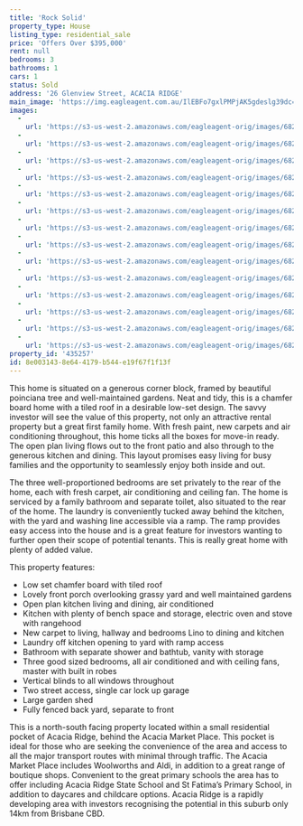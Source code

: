 ```yaml
---
title: 'Rock Solid'
property_type: House
listing_type: residential_sale
price: 'Offers Over $395,000'
rent: null
bedrooms: 3
bathrooms: 1
cars: 1
status: Sold
address: '26 Glenview Street, ACACIA RIDGE'
main_image: 'https://img.eagleagent.com.au/IlEBFo7gxlPMPjAK5gdeslg39dc=/1280x854/smart/https://s3-us-west-2.amazonaws.com/eagleagent-orig/images/6822330/129551030-image-M.jpg'
images:
  -
    url: 'https://s3-us-west-2.amazonaws.com/eagleagent-orig/images/6822343/129551030-image-N.jpg'
  -
    url: 'https://s3-us-west-2.amazonaws.com/eagleagent-orig/images/6822342/129551030-image-L.jpg'
  -
    url: 'https://s3-us-west-2.amazonaws.com/eagleagent-orig/images/6822341/129551030-image-K.jpg'
  -
    url: 'https://s3-us-west-2.amazonaws.com/eagleagent-orig/images/6822340/129551030-image-J.jpg'
  -
    url: 'https://s3-us-west-2.amazonaws.com/eagleagent-orig/images/6822339/129551030-image-I.jpg'
  -
    url: 'https://s3-us-west-2.amazonaws.com/eagleagent-orig/images/6822338/129551030-image-H.jpg'
  -
    url: 'https://s3-us-west-2.amazonaws.com/eagleagent-orig/images/6822337/129551030-image-G.jpg'
  -
    url: 'https://s3-us-west-2.amazonaws.com/eagleagent-orig/images/6822336/129551030-image-F.jpg'
  -
    url: 'https://s3-us-west-2.amazonaws.com/eagleagent-orig/images/6822335/129551030-image-E.jpg'
  -
    url: 'https://s3-us-west-2.amazonaws.com/eagleagent-orig/images/6822334/129551030-image-D.jpg'
  -
    url: 'https://s3-us-west-2.amazonaws.com/eagleagent-orig/images/6822333/129551030-image-C.jpg'
  -
    url: 'https://s3-us-west-2.amazonaws.com/eagleagent-orig/images/6822332/129551030-image-B.jpg'
  -
    url: 'https://s3-us-west-2.amazonaws.com/eagleagent-orig/images/6822331/129551030-image-A.jpg'
  -
    url: 'https://s3-us-west-2.amazonaws.com/eagleagent-orig/images/6822330/129551030-image-M.jpg'
property_id: '435257'
id: 8e003143-8e64-4179-b544-e19f67f1f13f
---
```

This home is situated on a generous corner block, framed by beautiful poinciana tree and well-maintained gardens. Neat and tidy, this is a chamfer board home with a tiled roof in a desirable low-set design. The savvy investor will see the value of this property, not only an attractive rental property but a great first family home. With fresh paint, new carpets and air conditioning throughout, this home ticks all the boxes for move-in ready. The open plan living flows out to the front patio and also through to the generous kitchen and dining. This layout promises easy living for busy families and the opportunity to seamlessly enjoy both inside and out.

The three well-proportioned bedrooms are set privately to the rear of the home, each with fresh carpet, air conditioning and ceiling fan. The home is serviced by a family bathroom and separate toilet, also situated to the rear of the home. The laundry is conveniently tucked away behind the kitchen, with the yard and washing line accessible via a ramp. The ramp provides easy access into the house and is a great feature for investors wanting to further open their scope of potential tenants. This is really great home with plenty of added value.

This property features:

*  Low set chamfer board with tiled roof
*  Lovely front porch overlooking grassy yard and well maintained gardens
*  Open plan kitchen living and dining, air conditioned
*  Kitchen with plenty of bench space and storage, electric oven and stove with rangehood
*  New carpet to living, hallway and bedrooms Lino to dining and kitchen
*  Laundry off kitchen opening to yard with ramp access
*  Bathroom with separate shower and bathtub, vanity with storage
*  Three good sized bedrooms, all air conditioned and with ceiling fans, master with built in robes
*  Vertical blinds to all windows throughout
*  Two street access, single car lock up garage
*  Large garden shed
*  Fully fenced back yard, separate to front

This is a north-south facing property located within a small residential pocket of Acacia Ridge, behind the Acacia Market Place. This pocket is ideal for those who are seeking the convenience of the area and access to all the major transport routes with minimal through traffic. The Acacia Market Place includes Woolworths and Aldi, in addition to a great range of boutique shops. Convenient to the great primary schools the area has to offer including Acacia Ridge State School and St Fatima’s Primary School, in addition to daycares and childcare options. Acacia Ridge is a rapidly developing area with investors recognising the potential in this suburb only 14km from Brisbane CBD.